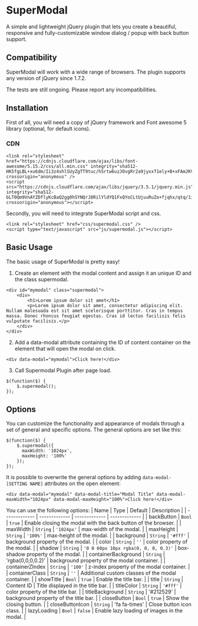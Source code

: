 # SuperModal
A simple and lightweight jQuery plugin that lets you create a beautiful, responsive and fully-customizable window dialog / popup with back button support.

## Compatibility
SuperModal will work with a wide range of browsers. The plugin supports any version of jQuery since 1.7.2. 

The tests are still ongoing. Please report any incompatibilities.

## Installation
First of all, you will need a copy of jQuery framework and Font awesome 5 library (optional, for default icons).

### CDN
```
<link rel="stylesheet" href="https://cdnjs.cloudflare.com/ajax/libs/font-awesome/5.15.2/css/all.min.css" integrity="sha512-HK5fgLBL+xu6dm/Ii3z4xhlSUyZgTT9tuc/hSrtw6uzJOvgRr2a9jyxxT1ely+B+xFAmJKVSTbpM/CuL7qxO8w==" crossorigin="anonymous" />
<script src="https://cdnjs.cloudflare.com/ajax/libs/jquery/3.5.1/jquery.min.js" integrity="sha512-bLT0Qm9VnAYZDflyKcBaQ2gg0hSYNQrJ8RilYldYQ1FxQYoCLtUjuuRuZo+fjqhx/qtq/1itJ0C2ejDxltZVFg==" crossorigin="anonymous"></script>
```

Secondly, you will need to integrate SuperModal script and css.
```
<link rel="stylesheet" href="css/supermodal.css" />
<script type="text/javascript" src="js/supermodal.js"></script>
```

## Basic Usage
The basic usage of SuperModal is pretty easy!

1. Create an element with the modal content and assign it an unique ID and the class supermodal.
```
<div id="mymodal" class="supermodal">
    <div>
        <h1>Lorem ipsum dolor sit amet</h1>
        <p>Lorem ipsum dolor sit amet, consectetur adipiscing elit. Nullam malesuada est sit amet scelerisque porttitor. Cras in tempus massa. Donec rhoncus feugiat egestas. Cras id lectus facilisis felis vulputate facilisis.</p>
    </div>
</div>
```

2. Add a data-modal attribute containing the ID of content container on the element that will open the modal on click.
```
<div data-modal="mymodal">Click here!</div>
```

3. Call Supermodal Plugin after page load.
```
$(function($) {
    $.supermodal();
});
```
## Options
You can customize the functionality and appearance of modals through a set of general and specific options.
The general options are set like this:
```
$(function($) {
    $.supermodal({
      maxWidth: '1024px',
      maxHeight: '100%'
    });
});
```

It is possible to overwrite the general options by adding `data-modal-[SETTING NAME]` attributes on the open element:
```
<div data-modal="mymodal" data-modal-title="Modal Title" data-modal-maxWidth="1024px" data-modal-maxHeight="100%">Click here!</div>
```

You can use the following options:
| Name  | Type | Default | Description |
| ------------- | ------------- | ------------- | ------------- |
| backButton  | `Bool`  | `true` | Enable closing the modal with the back button of the browser. |
| maxWidth  | `String`  | `'1024px'`  | max-width of the modal. |
| maxHeight  | `String`  | `'100%'`  | max-height of the modal. |
| background  | `String`  | `'#fff'`  | background property of the modal. |
| color  | `String`  | `''`  | color property of the modal. |
| shadow  | `String`  | `'0 0 60px 10px rgba(0, 0, 0, 0.3)'`  | box-shadow property of the modal. |
| containerBackground | `String`  | 'rgba(0,0,0,0.2)' | background property of the modal container. |
| containerZIndex  | `String`  | `'100'` | z-index property of the modal container.  |
| containerClass | `String` | `''` | Additional custom classes of the modal container. |
| showTitle  | `Bool`  | `true` | Enable the title bar. |
| title  | `String`  | Content ID | Title displayed in the title bar. |
| titleColor  | `String`  | `'#fff'` | color property of the title bar. |
| titleBackground  | `String`  | '#212529' | background property of the title bar. |
| closeButton  | `Bool`  | `true` | Show the closing button. |
| closeButtonIcon  | `String`  | 'fa fa-times' | Close button icon class. |
| lazyLoading | `Bool` | `false` | Enable lazy loading of images in the modal. |
